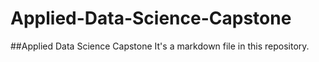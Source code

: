 # Applied-Data-Science-Capstone
##Applied Data Science Capstone
It's a markdown file in this repository.
